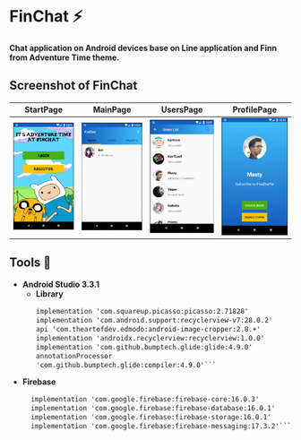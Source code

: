# FinChat :zap:

#### Chat application on Android devices base on Line application and Finn from Adventure Time theme.

## Screenshot of FinChat    

StartPage|MainPage|UsersPage|ProfilePage
--|--|--|--
![StartPage](screen_capture/start.PNG)|![MainPage](screen_capture/main.PNG)|![UsersPage](screen_capture/users.PNG)|![ProfilePage](screen_capture/profile.PNG)  

<!-- #### StartPage
![StartPage](screen_capture/start.png)

#### MainPage
![MainPage](screen_capture/main.png)

#### UsersPage
![UsersPage](screen_capture/users.png)

#### ProfilePage
![ProfilePage](screen_capture/profile.png)   -->

## Tools :hammer:
- **Android Studio 3.3.1**
  - **Library**<br>
    <!-- - Picasso
    - Glide
    - RecycleView
    - CircleImageView
    - Android-image-cropper -->
    ```implementation 'de.hdodenhof:circleimageview:3.0.0'
    implementation 'com.squareup.picasso:picasso:2.71828'
    implementation 'com.android.support:recyclerview-v7:28.0.2'
    api 'com.theartofdev.edmodo:android-image-cropper:2.8.+'
    implementation 'androidx.recyclerview:recyclerview:1.0.0'
    implementation 'com.github.bumptech.glide:glide:4.9.0'
    annotationProcessor 'com.github.bumptech.glide:compiler:4.9.0'```
- **Firebase** <br>  
  <!-- - Firebase-auth:16.0.3
  - Firebase-core:16.0.3
  - Firebase-database:16.0.1
  - Firebase-storage:16.0.1
  - Firebase-messaging:17.3.2   -->
  ```implementation 'com.google.firebase:firebase-auth:16.0.3'
    implementation 'com.google.firebase:firebase-core:16.0.3'
    implementation 'com.google.firebase:firebase-database:16.0.1'
    implementation 'com.google.firebase:firebase-storage:16.0.1'
    implementation 'com.google.firebase:firebase-messaging:17.3.2'```
